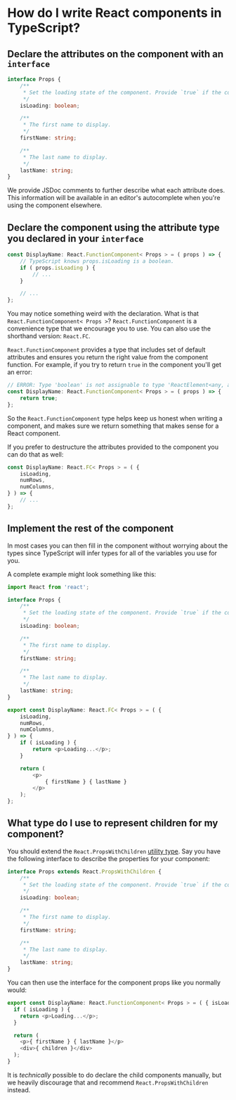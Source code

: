 # How do I write React components in TypeScript?

## Declare the attributes on the component with an `interface`

```ts
interface Props {
	/**
	 * Set the loading state of the component. Provide `true` if the component should show a loading state.
	 */
	isLoading: boolean;

	/**
	 * The first name to display.
	 */
	firstName: string;

	/**
	 * The last name to display.
	 */
	lastName: string;
}
```

We provide JSDoc comments to further describe what each attribute does.
This information will be available in an editor's autocomplete when you're using the component elsewhere.

## Declare the component using the attribute type you declared in your `interface`

```ts
const DisplayName: React.FunctionComponent< Props > = ( props ) => {
	// TypeScript knows props.isLoading is a boolean.
	if ( props.isLoading ) {
		// ...
	}

	// ...
};
```

You may notice something weird with the declaration.
What is that `React.FunctionComponent< Props >`?
`React.FunctionComponent` is a convenience type that we encourage you to use.
You can also use the shorthand version: `React.FC`.

`React.FunctionComponent` provides a type that includes set of default attributes and ensures you return the right value from the component function.
For example, if you try to return `true` in the component you'll get an error:

```ts
// ERROR: Type 'boolean' is not assignable to type 'ReactElement<any, any>'.
const DisplayName: React.FunctionComponent< Props > = ( props ) => {
	return true;
};
```

So the `React.FunctionComponent` type helps keep us honest when writing a component, and makes sure we return something that makes sense for a React component.

If you prefer to destructure the attributes provided to the component you can do that as well:

```ts
const DisplayName: React.FC< Props > = ( {
	isLoading,
	numRows,
	numColumns,
} ) => {
	// ...
};
```

## Implement the rest of the component

In most cases you can then fill in the component without worrying about the types since TypeScript will infer types for all of the variables you use for you.

A complete example might look something like this:

```ts
import React from 'react';

interface Props {
	/**
	 * Set the loading state of the component. Provide `true` if the component should show a loading state.
	 */
	isLoading: boolean;

	/**
	 * The first name to display.
	 */
	firstName: string;

	/**
	 * The last name to display.
	 */
	lastName: string;
}

export const DisplayName: React.FC< Props > = ( {
	isLoading,
	numRows,
	numColumns,
} ) => {
	if ( isLoading ) {
		return <p>Loading...</p>;
	}

	return (
		<p>
			{ firstName } { lastName }
		</p>
	);
};
```

## What type do I use to represent children for my component?

You should extend the `React.PropsWithChildren` [utility type](./utility-and-manipulation.md).
Say you have the following interface to describe the properties for your component:

```ts
interface Props extends React.PropsWithChildren {
	/**
	 * Set the loading state of the component. Provide `true` if the component should show a loading state.
	 */
	isLoading: boolean;

	/**
	 * The first name to display.
	 */
	firstName: string;

	/**
	 * The last name to display.
	 */
	lastName: string;
}
```

You can then use the interface for the component props like you normally would:

```ts
export const DisplayName: React.FunctionComponent< Props > = ( { isLoading, numRows, numColumns, children } ) => {
  if ( isLoading ) {
    return <p>Loading...</p>;
  }

  return (
    <p>{ firstName } { lastName }</p>
    <div>{ children }</div>
  );
}
```

It is _technically_ possible to do declare the child components manually, but we heavily discourage that and recommend `React.PropsWithChildren` instead.
